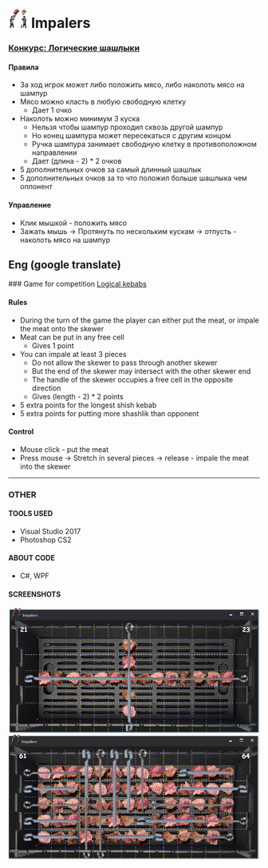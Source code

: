 ﻿# ![](readme/iconSmall.png) Impalers
### [Конкурс: Логические шашлыки](https://gamedev.ru/projects/forum/?id=237876)

#### Правила
 * За ход игрок может либо положить мясо, либо наколоть мясо на шампур
 * Мясо можно класть в любую свободную клетку
   * Дает 1 очко
 * Наколоть можно минимум 3 куска
   * Нельзя чтобы шампур проходил сквозь другой шампур
   * Но конец шампура может пересекаться с другим концом
   * Ручка шампура занимает свободную клетку в противоположном направлении
   * Дает (длина - 2) * 2 очков
 * 5 дополнительных очков за самый длинный шашлык 
 * 5 дополнительных очков за то что положил больше шашлыка чем оппонент
 
#### Управление
 * Клик мышкой - положить мясо
 * Зажать мышь -> Протянуть по нескольким кускам -> отпусть - наколоть мясо на шампур
 

## Eng (google translate)
​### Game for competition  [Logical kebabs](https://gamedev.ru/projects/forum/?id=237876)​​

#### Rules​
 * During the turn of the game the player can either put the meat, or impale the meat onto the skewer
 * Meat can be put in any free cell
   * Gives 1 point
 * You can impale at least 3 pieces
   * Do not allow the skewer to pass through another skewer
   * But the end of the skewer may intersect with the other skewer end
   * The handle of the skewer occupies a free cell in the opposite direction
   * Gives (length - 2) * 2 points
 * 5 extra points for the longest shish kebab
 * 5 extra points for putting more shashlik than opponent​

#### Control
 * Mouse click - put the meat
 * Press mouse -> Stretch in several pieces -> release - impale the meat into the skewer

-----
### OTHER
#### TOOLS USED
 * Visual Studio 2017
 * Photoshop CS2
 
 
#### ABOUT CODE
 * C#, WPF
 
 
#### SCREENSHOTS
![](readme/scr1.png)
![](readme/scr2.png)